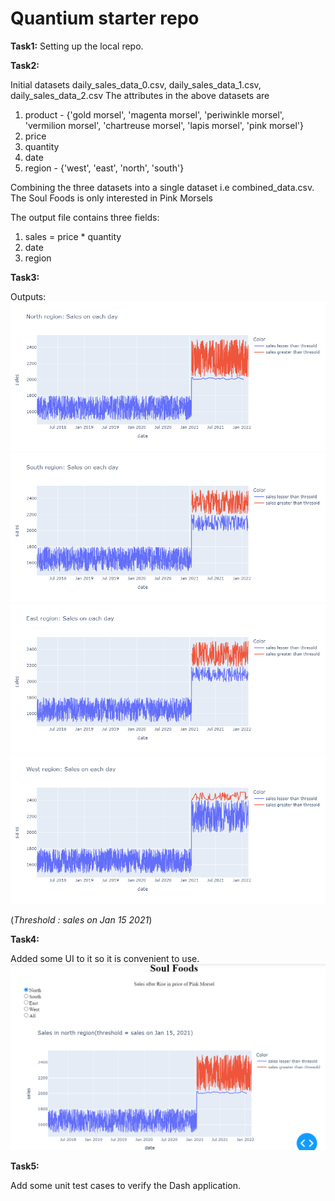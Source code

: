 # Quantium starter repo

__Task1:__
Setting up the local repo.

__Task2:__

Initial datasets daily_sales_data_0.csv, daily_sales_data_1.csv, daily_sales_data_2.csv
The attributes in the above datasets are  
1. product - {'gold morsel', 'magenta morsel', 'periwinkle morsel', 'vermilion morsel', 'chartreuse morsel', 'lapis morsel', 'pink morsel'}
2. price 
3. quantity
4. date
5. region - {'west', 'east', 'north', 'south'}

Combining the three datasets into a single dataset i.e combined_data.csv. The Soul Foods is only interested in Pink Morsels

The output file contains three fields:
1. sales = price * quantity
2. date
3. region

__Task3:__

Outputs:
![alt text](newplot.png)
![alt text](newplot_s.png)
![alt text](newplot_e.png)
![alt text](newplot_w.png)

(*Threshold : sales on Jan 15 2021*)

__Task4:__

Added some UI to it so it is convenient to use.
![alt text](newplot_ui.png)

__Task5:__

Add some unit test cases to verify the Dash application.